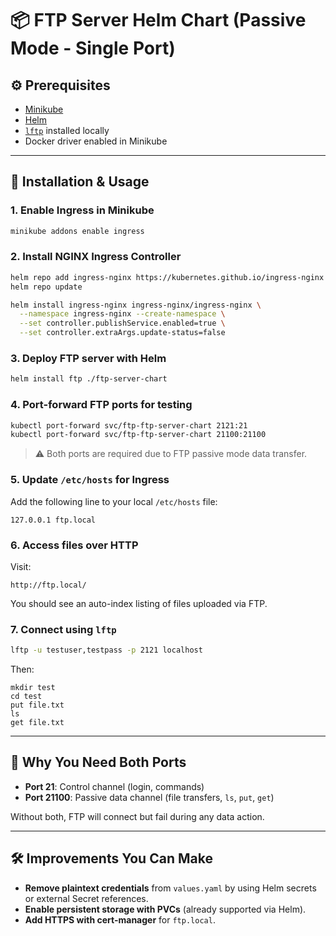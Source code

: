 # 📦 FTP Server Helm Chart (Passive Mode - Single Port)

## ⚙️ Prerequisites

- [Minikube](https://minikube.sigs.k8s.io/)
- [Helm](https://helm.sh/)
- [`lftp`](https://lftp.yar.ru/) installed locally
- Docker driver enabled in Minikube

---

## 🚀 Installation & Usage

### 1. Enable Ingress in Minikube

```bash
minikube addons enable ingress
```

### 2. Install NGINX Ingress Controller

```bash
helm repo add ingress-nginx https://kubernetes.github.io/ingress-nginx
helm repo update

helm install ingress-nginx ingress-nginx/ingress-nginx \
  --namespace ingress-nginx --create-namespace \
  --set controller.publishService.enabled=true \
  --set controller.extraArgs.update-status=false
```

### 3. Deploy FTP server with Helm

```bash
helm install ftp ./ftp-server-chart
```

### 4. Port-forward FTP ports for testing

```bash
kubectl port-forward svc/ftp-ftp-server-chart 2121:21
kubectl port-forward svc/ftp-ftp-server-chart 21100:21100
```

> ⚠️ Both ports are required due to FTP passive mode data transfer.

### 5. Update `/etc/hosts` for Ingress

Add the following line to your local `/etc/hosts` file:
```
127.0.0.1 ftp.local
```

### 6. Access files over HTTP

Visit:
```
http://ftp.local/
```

You should see an auto-index listing of files uploaded via FTP.

### 7. Connect using `lftp`

```bash
lftp -u testuser,testpass -p 2121 localhost
```

Then:
```lftp
mkdir test
cd test
put file.txt
ls
get file.txt
```

---

## 📡 Why You Need Both Ports

- **Port 21**: Control channel (login, commands)
- **Port 21100**: Passive data channel (file transfers, `ls`, `put`, `get`)

Without both, FTP will connect but fail during any data action.

---

## 🛠️ Improvements You Can Make

- **Remove plaintext credentials** from `values.yaml` by using Helm secrets or external Secret references.
- **Enable persistent storage with PVCs** (already supported via Helm).
- **Add HTTPS with cert-manager** for `ftp.local`.